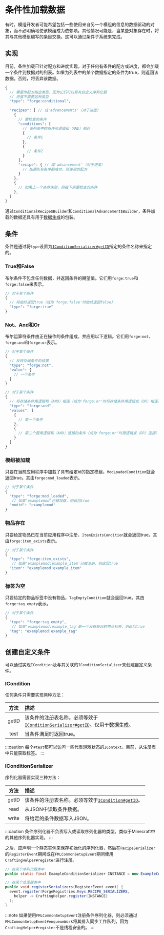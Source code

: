 条件性加载数据
=============

有时，模组开发者可能希望包括一些使用来自另一个模组的信息的数据驱动的对象，而不必明确地使该模组成为依赖项。其他情况可能是，当某些对象存在时，将其与其他模组编写的条目交换。这可以通过条件子系统来完成。

实现
----

目前，条件加载已针对配方和进度实现。对于任何有条件的配方或进度，都会加载一个条件到数据对的列表。如果为列表中的某个数据指定的条件为true，则返回该数据。否则，将丢弃该数据。

```js
{
  // 需要为配方指定类型，因为它们可以具有自定义序列化器
  // 进度不需要这种类型
  "type": "forge:conditional",
  
  "recipes": [ // 或'advancements'（对于进度）
    {
      // 要检查的条件
      "conditions": [
        // 该列表中的条件用逻辑和（AND）相连
        {
          // 条件1
        },
        {
          // 条件2
        }
      ],
      "recipe": { // 或'advancement'（对于进度）
        // 如果所有条件都成功，则使用的配方
      }
    },
    {
      // 如果上一个条件失败，则接下来要检查的条件
    },
  ]
}
```

通过`ConditionalRecipe$Builder`和`ConditionalAdvancement$Builder`，条件加载的数据还具有用于[数据生成][datagen]的包装。

条件
----

条件是通过将`type`设置为[`IConditionSerializer#getID`][serializer]指定的条件名称来指定的。

### True和False

布尔条件不包含任何数据，并返回条件的期望值。它们用`forge:true`和`forge:false`来表示。

```js
// 对于某个条件
{
  // 将始终返回true（或为'forge:false'时始终返回false）
  "type": "forge:true"
}
```

### Not、And和Or

布尔运算符条件由正在操作的条件组成，并应用以下逻辑。它们用`forge:not`、`forge:and`和`forge:or`表示。


```js
// 对于某个条件
{
  // 反转存储条件的结果
  "type": "forge:not",
  "value": {
    // 一个条件
  }
}
```

```js
// 对于某个条件
{
  // 将存储条件用逻辑和（AND）相连（或为'forge:or'时将存储条件用逻辑或（OR）相连）
  "type": "forge:and",
  "values": [
    {
      // 第一个条件
    },
    {
      // 第二个要用逻辑和（AND）连接的条件（或为'forge:or'时用逻辑或（OR）连接）
    }
  ]
}
```

### 模组被加载

只要在当前应用程序中加载了具有给定id的指定模组，`ModLoadedCondition`就会返回true。其由`forge:mod_loaded`表示。

```js
// 对于某个条件
{
  "type": "forge:mod_loaded",
   // 如果'examplemod'已被加载，则返回true
  "modid": "examplemod"
}
```

### 物品存在

只要给定物品已在当前应用程序中注册，`ItemExistsCondition`就会返回true。其由`forge:item_exists`表示。

```js
// 对于某个条件
{
  "type": "forge:item_exists",
   // 如果'examplemod:example_item'已被注册，则返回true
  "item": "examplemod:example_item"
}
```

### 标签为空

只要给定的物品标签中没有物品，`TagEmptyCondition`就会返回true。其由`forge:tag_empty`表示。

```js
// 对于某个条件
{
  "type": "forge:tag_empty",
   // 如果'examplemod:example_tag'是一个没有条目的物品标签，则返回true
  "tag": "examplemod:example_tag"
}
```

创建自定义条件
-------------

可以通过实现`ICondition`及与其关联的`IConditionSerializer`来创建自定义条件。

### ICondition

任何条件只需要实现两种方法：

方法   | 描述
:---:  | :---
getID  | 该条件的注册表名称。必须等效于[`IConditionSerializer#getID`][serializer]。仅用于[数据生成][datagen]。
test   | 当条件满足时返回true。

:::caution
    每个`#test`都可以访问一些代表游戏状态的`IContext`。目前，从注册表中只能获取标签。
:::

### IConditionSerializer

序列化器需要实现三种方法：

方法   | 描述
:---:  | :---
getID  | 该条件的注册表名称。必须等效于[`ICondition#getID`][condition]。
read   | 从JSON中读取条件数据。
write  | 将给定的条件数据写入JSON。

:::caution
    条件序列化器不负责写入或读取序列化器的类型，类似于Minecraft中的其他序列化器实现。
:::

之后，应声明一个静态实例来保存初始化的序列化器，然后在`RecipeSerializer`的`RegisterEvent`期间或在`FMLCommonSetupEvent`期间使用`CraftingHelper#register`进行注册。

```java
// 在某个序列化器类中
public static final ExampleConditionSerializer INSTANCE = new ExampleConditionSerializer();

// 在某个处理器类中
public void registerSerializers(RegisterEvent event) {
  event.register(ForgeRegistries.Keys.RECIPE_SERIALIZERS,
    helper -> CraftingHelper.register(INSTANCE)
  );
}
```

:::note
    如果使用`FMLCommonSetupEvent`注册条件序列化器，则必须通过 `FMLCommonSetupEvent#enqueueWork`将其排入同步工作队列，因为`CraftingHelper#register`不是线程安全的。
:::

[datagen]: ../../datagen/server/recipes.md
[serializer]: #iconditionserializer
[condition]: #icondition
